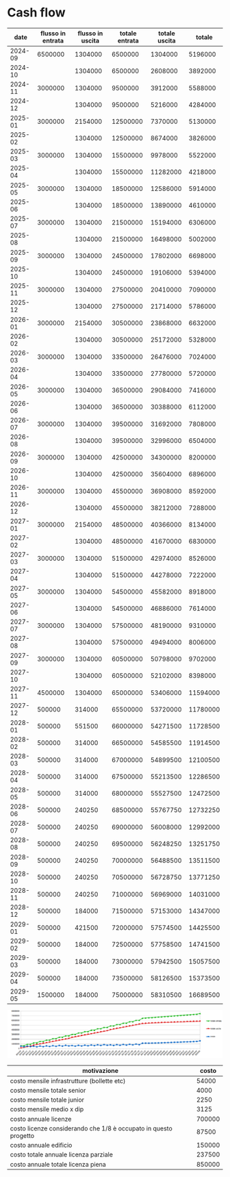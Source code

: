 # Cash flow

|date|flusso in entrata|flusso in uscita|totale entrata|totale uscita|totale|
|-|-|-|-|-|-|
|2024-09|6500000|1304000|6500000|1304000|5196000|
|2024-10| |1304000|6500000|2608000|3892000|
|2024-11|3000000|1304000|9500000|3912000|5588000|
|2024-12| |1304000|9500000|5216000|4284000|
|2025-01|3000000|2154000|12500000|7370000|5130000|
|2025-02| |1304000|12500000|8674000|3826000|
|2025-03|3000000|1304000|15500000|9978000|5522000|
|2025-04| |1304000|15500000|11282000|4218000|
|2025-05|3000000|1304000|18500000|12586000|5914000|
|2025-06| |1304000|18500000|13890000|4610000|
|2025-07|3000000|1304000|21500000|15194000|6306000|
|2025-08| |1304000|21500000|16498000|5002000|
|2025-09|3000000|1304000|24500000|17802000|6698000|
|2025-10| |1304000|24500000|19106000|5394000|
|2025-11|3000000|1304000|27500000|20410000|7090000|
|2025-12| |1304000|27500000|21714000|5786000|
|2026-01|3000000|2154000|30500000|23868000|6632000|
|2026-02| |1304000|30500000|25172000|5328000|
|2026-03|3000000|1304000|33500000|26476000|7024000|
|2026-04| |1304000|33500000|27780000|5720000|
|2026-05|3000000|1304000|36500000|29084000|7416000|
|2026-06| |1304000|36500000|30388000|6112000|
|2026-07|3000000|1304000|39500000|31692000|7808000|
|2026-08| |1304000|39500000|32996000|6504000|
|2026-09|3000000|1304000|42500000|34300000|8200000|
|2026-10| |1304000|42500000|35604000|6896000|
|2026-11|3000000|1304000|45500000|36908000|8592000|
|2026-12| |1304000|45500000|38212000|7288000|
|2027-01|3000000|2154000|48500000|40366000|8134000|
|2027-02| |1304000|48500000|41670000|6830000|
|2027-03|3000000|1304000|51500000|42974000|8526000|
|2027-04| |1304000|51500000|44278000|7222000|
|2027-05|3000000|1304000|54500000|45582000|8918000|
|2027-06| |1304000|54500000|46886000|7614000|
|2027-07|3000000|1304000|57500000|48190000|9310000|
|2027-08| |1304000|57500000|49494000|8006000|
|2027-09|3000000|1304000|60500000|50798000|9702000|
|2027-10| |1304000|60500000|52102000|8398000|
|2027-11|4500000|1304000|65000000|53406000|11594000|
|2027-12|500000|314000|65500000|53720000|11780000|
|2028-01|500000|551500|66000000|54271500|11728500|
|2028-02|500000|314000|66500000|54585500|11914500|
|2028-03|500000|314000|67000000|54899500|12100500|
|2028-04|500000|314000|67500000|55213500|12286500|
|2028-05|500000|314000|68000000|55527500|12472500|
|2028-06|500000|240250|68500000|55767750|12732250|
|2028-07|500000|240250|69000000|56008000|12992000|
|2028-08|500000|240250|69500000|56248250|13251750|
|2028-09|500000|240250|70000000|56488500|13511500|
|2028-10|500000|240250|70500000|56728750|13771250|
|2028-11|500000|240250|71000000|56969000|14031000|
|2028-12|500000|184000|71500000|57153000|14347000|
|2029-01|500000|421500|72000000|57574500|14425500|
|2029-02|500000|184000|72500000|57758500|14741500|
|2029-03|500000|184000|73000000|57942500|15057500|
|2029-04|500000|184000|73500000|58126500|15373500|
|2029-05|1500000|184000|75000000|58310500|16689500|

<p align="center">
  <img src="../../img/cash.png" alt="Grafico cash flow" />
</p>

| motivazione | costo |
|-|-|
|costo mensile infrastrutture (bollette etc)|54000|
|costo mensile totale senior|4000|
|costo mensile totale junior|2250|
|costo mensile medio x dip|3125|
|costo annuale licenze|700000|
|costo licenze considerando che 1/8 è occupato in questo progetto|87500|
|costo annuale edificio|150000|
|costo totale annuale licenza parziale|237500|
|costo annuale totale licenza piena|850000|
